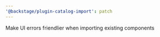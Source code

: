 ```yaml
---
'@backstage/plugin-catalog-import': patch
---
```


Make UI errors friendlier when importing existing components
